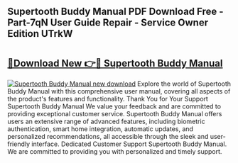 ## Supertooth Buddy Manual PDF Download Free - Part-7qN User Guide Repair - Service Owner Edition UTrkW

# <h2><a href="http://cf23863.oget.top/?id=Supertooth+Buddy+Manual">🔗Download New 👉🔴 Supertooth Buddy Manual</a></h2>

[![Supertooth Buddy Manual new download](https://i.imgur.com/5g1atiW.png)](http://cf23863.oget.top/?id=Supertooth+Buddy+Manual)
Explore the world of Supertooth Buddy Manual with this comprehensive user manual, covering all aspects of the product's features and functionality. Thank You for Your Support Supertooth Buddy Manual We value your feedback and are committed to providing exceptional customer service. Supertooth Buddy Manual offers users an extensive range of advanced features, including biometric authentication, smart home integration, automatic updates, and personalized recommendations, all accessible through the sleek and user-friendly interface. Dedicated Customer Support Supertooth Buddy Manual. We are committed to providing you with personalized and timely support.

